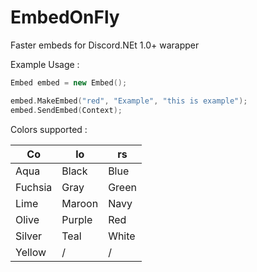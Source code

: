 # EmbedOnFly
Faster embeds for Discord.NEt 1.0+ warapper

Example Usage :

```cpp
Embed embed = new Embed();

embed.MakeEmbed("red", "Example", "this is example");
embed.SendEmbed(Context);
```

Colors supported :

Co | lo | rs
--- | --- | ---
Aqua | Black | Blue
Fuchsia | Gray | Green
Lime | Maroon | Navy
Olive | Purple | Red
Silver | Teal | White
Yellow | / | /
